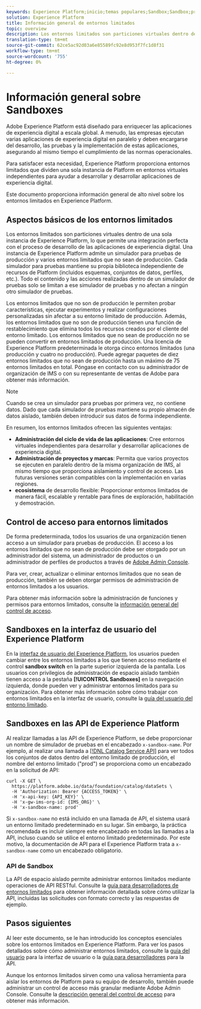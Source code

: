 ```yaml
---
keywords: Experience Platform;inicio;temas populares;Sandbox;Sandbox;pruebas;Pruebas
solution: Experience Platform
title: Información general de entornos limitados
topic: overview
description: Los entornos limitados son particiones virtuales dentro de una sola instancia de Experience Platform, lo que permite una integración perfecta con el proceso de desarrollo de las aplicaciones de experiencia digital.
translation-type: tm+mt
source-git-commit: 62ce5ac92d03a6e85589fc92e8d953f7fc1d8f31
workflow-type: tm+mt
source-wordcount: '755'
ht-degree: 0%

---
```



# Información general sobre Sandboxes

Adobe Experience Platform está diseñado para enriquecer las aplicaciones de experiencia digital a escala global. A menudo, las empresas ejecutan varias aplicaciones de experiencia digital en paralelo y deben encargarse del desarrollo, las pruebas y la implementación de estas aplicaciones, asegurando al mismo tiempo el cumplimiento de las normas operacionales.

Para satisfacer esta necesidad, Experience Platform proporciona entornos limitados que dividen una sola instancia de Platform en entornos virtuales independientes para ayudar a desarrollar y desarrollar aplicaciones de experiencia digital.

Este documento proporciona información general de alto nivel sobre los entornos limitados en Experience Platform.

## Aspectos básicos de los entornos limitados

Los entornos limitados son particiones virtuales dentro de una sola instancia de Experience Platform, lo que permite una integración perfecta con el proceso de desarrollo de las aplicaciones de experiencia digital. Una instancia de Experience Platform admite un simulador para pruebas de producción y varios entornos limitados que no sean de producción. Cada simulador para pruebas mantiene su propia biblioteca independiente de recursos de Platform (incluidos esquemas, conjuntos de datos, perfiles, etc.).  Todo el contenido y las acciones realizadas dentro de un simulador de pruebas solo se limitan a ese simulador de pruebas y no afectan a ningún otro simulador de pruebas.

Los entornos limitados que no son de producción le permiten probar características, ejecutar experimentos y realizar configuraciones personalizadas sin afectar a su entorno limitado de producción. Además, los entornos limitados que no son de producción tienen una función de restablecimiento que elimina todos los recursos creados por el cliente del entorno limitado. Los entornos limitados que no sean de producción no se pueden convertir en entornos limitados de producción. Una licencia de Experience Platform predeterminada le otorga cinco entornos limitados (una producción y cuatro no producción). Puede agregar paquetes de diez entornos limitados que no sean de producción hasta un máximo de 75 entornos limitados en total. Póngase en contacto con su administrador de organización de IMS o con su representante de ventas de Adobe para obtener más información.

>[!NOTE]
>
>Cuando se crea un simulador para pruebas por primera vez, no contiene datos. Dado que cada simulador de pruebas mantiene su propio almacén de datos aislado, también deben introducir sus datos de forma independiente.

En resumen, los entornos limitados ofrecen las siguientes ventajas:

* **Administración del ciclo de vida de las aplicaciones**: Cree entornos virtuales independientes para desarrollar y desarrollar aplicaciones de experiencia digital.
* **Administración de proyectos y marcas**: Permita que varios proyectos se ejecuten en paralelo dentro de la misma organización de IMS, al mismo tiempo que proporciona aislamiento y control de acceso. Las futuras versiones serán compatibles con la implementación en varias regiones.
* **ecosistema** de desarrollo flexible: Proporcionar entornos limitados de manera fácil, escalable y rentable para fines de exploración, habilitación y demostración.

## Control de acceso para entornos limitados

De forma predeterminada, todos los usuarios de una organización tienen acceso a un simulador para pruebas de producción. El acceso a los entornos limitados que no sean de producción debe ser otorgado por un administrador del sistema, un administrador de productos o un administrador de perfiles de productos a través de [Adobe Admin Console](https://adminconsole.adobe.com).

Para ver, crear, actualizar o eliminar entornos limitados que no sean de producción, también se deben otorgar permisos de administración de entornos limitados a los usuarios.

Para obtener más información sobre la administración de funciones y permisos para entornos limitados, consulte la [información general del control de acceso](../access-control/home.md).

## Sandboxes en la interfaz de usuario del Experience Platform

En la [interfaz de usuario del Experience Platform](https://platform.adobe.com), los usuarios pueden cambiar entre los entornos limitados a los que tienen acceso mediante el control **sandbox switch** en la parte superior izquierda de la pantalla.  Los usuarios con privilegios de administración de espacio aislado también tienen acceso a la pestaña **[!UICONTROL Sandboxes]** en la navegación izquierda, donde pueden ver y administrar entornos limitados para su organización. Para obtener más información sobre cómo trabajar con entornos limitados en la interfaz de usuario, consulte la [guía del usuario del entorno limitado](ui/overview.md).

## Sandboxes en las API de Experience Platform

Al realizar llamadas a las API de Experience Platform, se debe proporcionar un nombre de simulador de pruebas en el encabezado `x-sandbox-name`. Por ejemplo, al realizar una llamada a [[!DNL Catalog Service API]](https://www.adobe.io/apis/experienceplatform/home/api-reference.html#!acpdr/swagger-specs/catalog.yaml) para ver todos los conjuntos de datos dentro del entorno limitado de producción, el nombre del entorno limitado (&quot;prod&quot;) se proporciona como un encabezado en la solicitud de API:

```shell
curl -X GET \
  https://platform.adobe.io/data/foundation/catalog/dataSets \
  -H 'Authorization: Bearer {ACCESS_TOKEN}' \
  -H 'x-api-key: {API_KEY}' \
  -H 'x-gw-ims-org-id: {IMS_ORG}' \
  -H 'x-sandbox-name: prod'
```

Si `x-sandbox-name` no está incluido en una llamada de API, el sistema usará un entorno limitado predeterminado en su lugar. Sin embargo, la práctica recomendada es incluir siempre este encabezado en todas las llamadas a la API, incluso cuando se utilice el entorno limitado predeterminado. Por este motivo, la documentación de API para el Experience Platform trata a `x-sandbox-name` como un encabezado obligatorio.

### API de Sandbox

La API de espacio aislado permite administrar entornos limitados mediante operaciones de API RESTful. Consulte la [guía para desarrolladores de entornos limitados](api/getting-started.md) para obtener información detallada sobre cómo utilizar la API, incluidas las solicitudes con formato correcto y las respuestas de ejemplo.

## Pasos siguientes

Al leer este documento, se le han introducido los conceptos esenciales sobre los entornos limitados en Experience Platform. Para ver los pasos detallados sobre cómo administrar entornos limitados, consulte la [guía del usuario](ui/overview.md) para la interfaz de usuario o la [guía para desarrolladores](./api/getting-started.md) para la API.

Aunque los entornos limitados sirven como una valiosa herramienta para aislar los entornos de Platform para su equipo de desarrollo, también puede administrar un control de acceso más granular mediante Adobe Admin Console. Consulte la [descripción general del control de acceso](../access-control/home.md) para obtener más información.